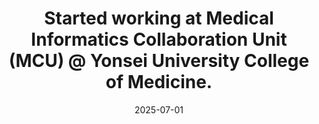 ---
title: >-
    <i class="fas fa-briefcase"></i> Started working at Medical Informatics Collaboration Unit (MCU) @ Yonsei University College of Medicine.
date: 2025-07-01
---